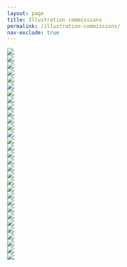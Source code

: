 ```yaml
---
layout: page
title: Illustration commissions
permalink: /illustration-commissions/
nav-exclude: true
---
```


<section class="container">
  <div class="item-c"><img src="/assets/img/20191115-cap-and-trade-illo-cropped.png"/></div>
  <div class="item-e"><img src="/assets/img/20191004-blood-plasma-border-illo-cropped.png"/></div>
  <div class="item-a"><img src="/assets/img/20180919-bias-clinical-trials-illo-cropped.png"/></div>
  <div class="item-b"><img src="/assets/img/20180919-bias-clinical-trials-illo-bottles-cropped.png"/></div>
  <div class="item-a"><img src="/assets/img/20191210-mckinsey-prison-illo-cropped.png"/></div>
  <div class="item-b"><img src="/assets/img/20190613-prison-violence-illo-cropped.png"/></div>
  <div class="item-c"><img src="/assets/img/20190503-immigrant-children-medical-care-illo-cropped.png"/></div>


  <div class="item-a"><img src="/assets/img/20191206-dollars-for-profs-illo-pipette-cropped.png"/></div>
  <div class="item-b"><img src="/assets/img/20191206-dollars-for-profs-illo-piggy-bank-cropped.png"/></div>
  <div class="item-c"><img src="/assets/img/20191206-dollars-for-profs-illo-columns-cropped.png"/></div>
  <div class="item-d"><img src="/assets/img/20191206-dollars-for-profs-illo-blackboard-cropped.png"/></div>
  <div class="item-e"><img src="/assets/img/20191231-dnr-illo-cropped.png"/></div>


  <div class="item-b"><img src="/assets/img/20191203-mckinsey-immigration-illo-cropped.png"/></div>
  <div class="item-d"><img src="/assets/img/20191017-turbotax-illo-irs-dog-cropped.png"/></div>

  <div class="item-a"><img src="/assets/img/20190716-turbotax-illo-free-pay-cropped.png"/></div>
  <div class="item-d"><img src="/assets/img/20190502-turbotax-illo-gutting-free-filing-cropped.png"/></div>
  <div class="item-e"><img src="/assets/img/20190418-irs-dark-money-illo-cropped.png"/></div>

  <div class="item-a"><img src="/assets/img/20190405-irs-bulldozer-illo-cropped.png"/></div>
  <div class="item-b"><img src="/assets/img/20190221-migrant-smugglers-illo-cropped.png"/></div>
  <div class="item-c"><img src="/assets/img/20190122-ms-13-detention-illo-cropped.png"/></div>
  <div class="item-d"><img src="/assets/img/20181002-dr-death-illo-cropped.png"/></div>
  <div class="item-e"><img src="/assets/img/20181002-dr-death-illo-inline-cropped.png"/></div>


  <div class="item-c"><img src="/assets/img/20180621-devos-civil-rights-illo-cropped.png"/></div>
  <div class="item-d"><img src="/assets/img/20180516-heart-failure-illo-cropped.png"/></div>
  <div class="item-e"><img src="/assets/img/20180322-ibm-illo-typewriter-cropped.png"/></div>

  <div class="item-a"><img src="/assets/img/20180322-ibm-illo-scissors-cropped.png"/></div>
  <div class="item-b"><img src="/assets/img/20180322-ibm-illo-sad-computer-cropped.png"/></div>
  <div class="item-c"><img src="/assets/img/20180322-ibm-illo-punch-cards-cropped.png"/></div>
  <div class="item-d"><img src="/assets/img/20180322-ibm-illo-floppy-cropped.png"/></div>
  <div class="item-e"><img src="/assets/img/20170308-school-detention-illo-cropped.png"/></div>

  <div class="item-a"><img src="/assets/img/20160218-dmv-illo-cropped.png"/></div>

</section>
